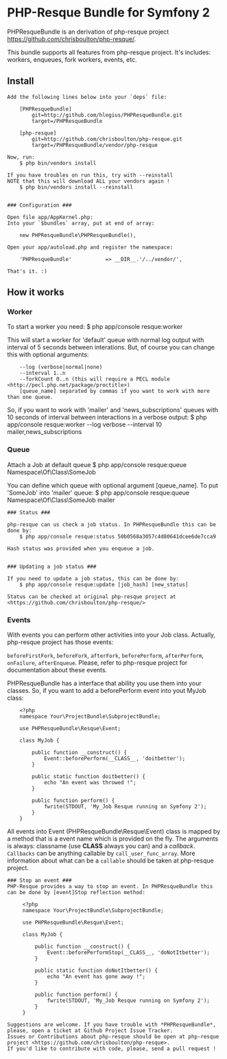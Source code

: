 PHP-Resque Bundle for Symfony 2
===========================================
PHPResqueBundle is an derivation of php-resque project <https://github.com/chrisboulton/php-resque/>.

This bundle supports all features from php-resque project. It's includes: workers, enqueues, fork workers, events, etc.

## Install ##
    Add the following lines below into your `deps` file:
    
        [PHPResqueBundle]
            git=http://github.com/hlegius/PHPResqueBundle.git
            target=/PHPResqueBundle
            
        [php-resque]
            git=http://github.com/chrisboulton/php-resque.git
            target=/PHPResqueBundle/vendor/php-resque

    Now, run:
        $ php bin/vendors install
    
    If you have troubles on run this, try with --reinstall
    NOTE that this will download ALL your vendors again !
        $ php bin/vendors install --reinstall


    ### Configuration ###
    
    Open file app/AppKernel.php:
    Into your `$bundles` array, put at end of array:
    
        new PHPResqueBundle\PHPResqueBundle(),
        
    Open your app/autoload.php and register the namespace:
    
        'PHPResqueBundle'           => __DIR__.'/../vendor/',
    
    That's it. :)
    
## How it works ##
   ### Worker ###
   
   To start a worker you need:
        $ php app/console resque:worker
   
   This will start a worker for 'default' queue with normal log output with interval of 5 seconds between interations.
   But, of course you can change this with optional arguments:
   
        --log (verbose|normal|none)
        --interval 1..n
        --forkCount 0..n (this will require a PECL module <http://pecl.php.net/package/proctitle>)
        [queue_name] separated by commas if you want to work with more than one queue.
        
   So, if you want to work with 'mailer' and 'news_subscriptions' queues with 10 seconds of interval between interactions in a verbose output:
        $ php app/console resque:worker --log verbose --interval 10 mailer,news_subscriptions 


   ### Queue ###
   
   Attach a Job at default queue
        $ php app/console resque:queue Namespace\\Of\\Class\\SomeJob
        
   You can define which queue with optional argument [queue_name]. To put 'SomeJob' into 'mailer' queue:
        $ php app/console resque:queue Namespace\\Of\\Class\SomeJob mailer
        
    ### Status ###
    
    php-resque can us check a job status. In PHPResqueBundle this can be done by:
        $ php app/console resque:status 50b0568a3057c4d80641dcee6de7cca9
        
    Hash status was provided when you enqueue a job.
    
    
    ### Updating a job status ###
    
    If you need to update a job status, this can be done by:
        $ php app/console resque:update [job_hash] [new_status]
        
    Status can be checked at original php-resque project at <https://github.com/chrisboulton/php-resque/>
    
    
   ### Events ###
   
   With events you can perform other activities into your Job class.
   Actually, php-resque project has those events:
   
   `beforeFirstFork`, `beforeFork`, `afterFork`, `beforePerform`, `afterPerform`, `onFailure`, `afterEnqueue`. Please, refer to php-resque project
   for documentation about these events.
   
   PHPResqueBundle has a interface that ability you use them into your classes. So, if you want to add a beforePerform event into yout MyJob class:
   
        <?php
        namespace Your\ProjectBundle\SubprojectBundle;
        
        use PHPResqueBundle\Resque\Event;
        
        class MyJob {
        
            public function __construct() {
                Event::beforePerform(__CLASS__, 'doitbetter');
            }
        
            public static function doitbetter() {
                echo "An event was throwed !";
            }
        
            public function perform() {
                fwrite(STDOUT, 'My_Job Resque running on Symfony 2');
            }        
        }
        
   All events into Event (PHPResqueBundle\Resque\Event) class is mapped by a method that is a event name which is provided on the fly.
   The arguments is always: classname (use __CLASS__ always you can) and a *callback*. `Callbacks` can be anything callable by `call_user_func_array`.
   More information about what can be a `callable` should be taken at php-resque project.
   
    ### Stop an event ###
    PHP-Resque provides a way to stop an event. In PHPResqueBundle this can be done by [event]Stop reflection method:
    
         <?php
         namespace Your\ProjectBundle\SubprojectBundle;
        
         use PHPResqueBundle\Resque\Event;
        
         class MyJob {
        
             public function __construct() {
                 Event::beforePerformStop(__CLASS__, 'doNotItbetter');
             }
        
             public static function doNotItbetter() {
                 echo "An event has gone away !";
             }
        
             public function perform() {
                 fwrite(STDOUT, 'My_Job Resque running on Symfony 2');
             }        
         }

    Suggestions are welcome. If you have trouble with *PHPResqueBundle*, please, open a ticket at Github Project Issue Tracker.
    Issues or Contributions about php-resque should be open at php-resque project <https://github.com/chrisboulton/php-resque>.
    If you'd like to contribute with code, please, send a pull request !